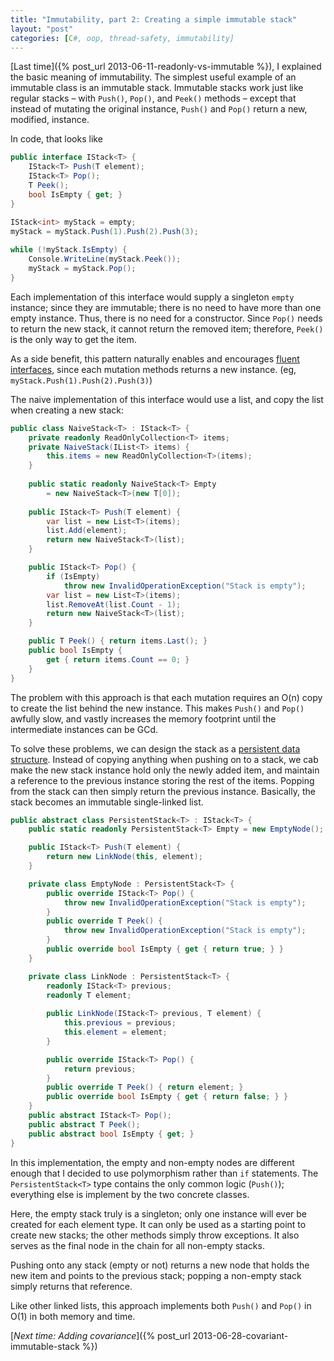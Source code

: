 ```yaml
---
title: "Immutability, part 2: Creating a simple immutable stack"
layout: "post"
categories: [C#, oop, thread-safety, immutability]
---
```



[Last time]({% post_url 2013-06-11-readonly-vs-immutable %}), I explained the basic meaning of immutability.  The simplest useful example of an immutable class is an immutable stack.  Immutable stacks work just like regular stacks &ndash; with `Push()`, `Pop()`, and `Peek()` methods &ndash; except that instead of mutating the original instance, `Push()` and `Pop()` return a new, modified, instance.

In code, that looks like

```csharp
public interface IStack<T> {
	IStack<T> Push(T element);
	IStack<T> Pop();
	T Peek();
	bool IsEmpty { get; }
}

IStack<int> myStack = empty;
myStack = myStack.Push(1).Push(2).Push(3);
	
while (!myStack.IsEmpty) {
	Console.WriteLine(myStack.Peek());
	myStack = myStack.Pop();
}
```

Each implementation of this interface would supply a singleton `empty` instance; since they are immutable; there is no need to have more than one empty instance.  Thus, there is no need for a constructor.  Since `Pop()` needs to return the new stack, it cannot return the removed item; therefore, `Peek()` is the only way to get the item.  

As a side benefit, this pattern naturally enables and encourages [fluent interfaces](https://en.wikipedia.org/wiki/Fluent_interface), since each mutation methods returns a new instance.  (eg, `myStack.Push(1).Push(2).Push(3)`)

The naive implementation of this interface would use a list, and copy the list when creating a new stack:

```csharp
public class NaiveStack<T> : IStack<T> {
	private readonly ReadOnlyCollection<T> items;
	private NaiveStack(IList<T> items) {
		this.items = new ReadOnlyCollection<T>(items);
	}
	
	public static readonly NaiveStack<T> Empty 
		= new NaiveStack<T>(new T[0]);
	
	public IStack<T> Push(T element) {
		var list = new List<T>(items);
		list.Add(element);
		return new NaiveStack<T>(list);
	}

	public IStack<T> Pop() {
		if (IsEmpty)
			throw new InvalidOperationException("Stack is empty");
		var list = new List<T>(items);
		list.RemoveAt(list.Count - 1);
		return new NaiveStack<T>(list);
	}

	public T Peek() { return items.Last(); }
	public bool IsEmpty { 
		get { return items.Count == 0; } 
	}
}
```

The problem with this approach is that each mutation requires an O(n) copy to create the list behind the new instance.  This makes `Push()` and `Pop()` awfully slow, and vastly increases the memory footprint until the intermediate instances can be GCd.

To solve these problems, we can design the stack as a [persistent data structure](https://en.wikipedia.org/wiki/Persistent_data_structure).  Instead of copying anything when pushing on to a stack, we cab make the new stack instance hold only the newly added item, and maintain a reference to the previous instance storing the rest of the items.  Popping from the stack can then simply return the previous instance.  Basically, the stack becomes an immutable single-linked list.

```csharp
public abstract class PersistentStack<T> : IStack<T> {
	public static readonly PersistentStack<T> Empty = new EmptyNode();

	public IStack<T> Push(T element) {
		return new LinkNode(this, element);
	}

	private class EmptyNode : PersistentStack<T> {
		public override IStack<T> Pop() {
			throw new InvalidOperationException("Stack is empty");
		}
		public override T Peek() { 
			throw new InvalidOperationException("Stack is empty");
		}
		public override bool IsEmpty { get { return true; } }
	}

	private class LinkNode : PersistentStack<T> {
		readonly IStack<T> previous;
		readonly T element;
		
		public LinkNode(IStack<T> previous, T element) {
			this.previous = previous;
			this.element = element;
		}

		public override IStack<T> Pop() {
			return previous;
		}
		public override T Peek() { return element; }
		public override bool IsEmpty { get { return false; } }
	}
	public abstract IStack<T> Pop();
	public abstract T Peek();
	public abstract bool IsEmpty { get; }
}
```

In this implementation, the empty and non-empty nodes are different enough that I decided to use polymorphism rather than `if` statements.  The `PersistentStack<T>` type contains the only common logic (`Push()`); everything else is implement by the two concrete classes.

Here, the empty stack truly is a singleton; only one instance will ever be created for each element type.  It can only be used as a starting point to create new stacks; the other methods simply throw exceptions.  It also serves as the final node in the chain for all non-empty stacks.

Pushing onto any stack (empty or not) returns a new node that holds the new item and points to the previous stack; popping a non-empty stack simply returns that reference.

Like other linked lists, this approach implements both `Push()` and `Pop()` in O(1) in both memory and time.  



[_Next time: Adding covariance_]({% post_url 2013-06-28-covariant-immutable-stack %})